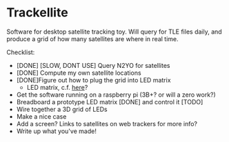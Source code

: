 # Trackellite
Software for desktop satellite tracking toy. 
Will query for TLE files daily, and produce a grid of how many satellites are where in real time.

Checklist:
- [DONE] [SLOW, DONT USE] Query N2YO for satellites
- [DONE] Compute my own satellite locations
- [DONE]Figure out how to plug the grid into LED matrix
  - LED matrix, c.f. [here](http://maximumoctopus.com/electronics/shiftotron.htm)?
- Get the software running on a raspberry pi (3B+? or will a zero work?)
- Breadboard a prototype LED matrix [DONE] and control it [TODO]
- Wire together a 3D grid of LEDs
- Make a nice case
- Add a screen? Links to satellites on web trackers for more info?
- Write up what you've made!
